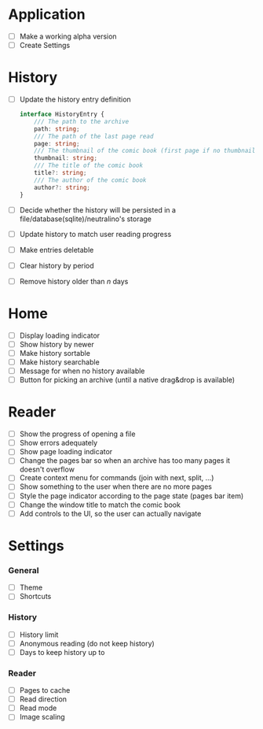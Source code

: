 # Application

- [ ] Make a working alpha version
- [ ] Create Settings

# History

- [ ] Update the history entry definition

    ```typescript
    interface HistoryEntry {
        /// The path to the archive
        path: string;
        /// The path of the last page read
        page: string;
        /// The thumbnail of the comic book (first page if no thumbnail in the archive)
        thumbnail: string;
        /// The title of the comic book
        title?: string;
        /// The author of the comic book
        author?: string;
    }
    ```

- [ ] Decide whether the history will be persisted in a file/database(sqlite)/neutralino's storage
- [ ] Update history to match user reading progress
- [ ] Make entries deletable
- [ ] Clear history by period
- [ ] Remove history older than *n* days

# Home

- [ ] Display loading indicator
- [ ] Show history by newer
- [ ] Make history sortable
- [ ] Make history searchable
- [ ] Message for when no history available
- [ ] Button for picking an archive (until a native drag&drop is available)

# Reader

- [ ] Show the progress of opening a file
- [ ] Show errors adequately
- [ ] Show page loading indicator
- [ ] Change the pages bar so when an archive has too many pages it doesn't overflow
- [ ] Create context menu for commands (join with next, split, ...)
- [ ] Show something to the user when there are no more pages
- [ ] Style the page indicator according to the page state (pages bar item)
- [ ] Change the window title to match the comic book
- [ ] Add controls to the UI, so the user can actually navigate

# Settings

### General

- [ ] Theme
- [ ] Shortcuts

### History

- [ ] History limit
- [ ] Anonymous reading (do not keep history)
- [ ] Days to keep history up to

### Reader

- [ ] Pages to cache
- [ ] Read direction
- [ ] Read mode
- [ ] Image scaling
